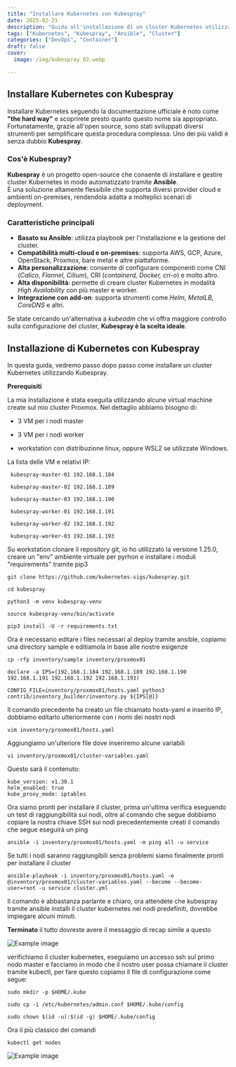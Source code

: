 ```yaml
---
title: "Installare Kubernetes con Kubespray"
date: 2025-02-21
description: "Guida all'installazione di un cluster Kubernetes utilizzando Kubespray, un potente strumento basato su Ansible."
tags: ["Kubernetes", "Kubespray", "Ansible", "Cluster"]
categories: ["DevOps", "Container"]
draft: false
cover:
  image: /img/kubespray_02.webp

---
```


## Installare Kubernetes con Kubespray

Installare Kubernetes seguendo la documentazione ufficiale è noto come **"the hard way"** e scoprirete presto quanto questo nome sia appropriato.  
Fortunatamente, grazie all'open source, sono stati sviluppati diversi strumenti per semplificare questa procedura complessa. Uno dei più validi è senza dubbio **Kubespray**.

### Cos'è Kubespray?

**Kubespray** è un progetto open-source che consente di installare e gestire cluster Kubernetes in modo automatizzato tramite **Ansible**.  
È una soluzione altamente flessibile che supporta diversi provider cloud e ambienti on-premises, rendendola adatta a molteplici scenari di deployment.

### Caratteristiche principali

- **Basato su Ansible**: utilizza playbook per l'installazione e la gestione del cluster.
- **Compatibilità multi-cloud e on-premises**: supporta AWS, GCP, Azure, OpenStack, Proxmox, bare metal e altre piattaforme.
- **Alta personalizzazione**: consente di configurare componenti come CNI (*Calico, Flannel, Cilium*), CRI (*containerd, Docker, cri-o*) e molto altro.
- **Alta disponibilità**: permette di creare cluster Kubernetes in modalità *High Availability* con più master e worker.
- **Integrazione con add-on**: supporta strumenti come *Helm, MetalLB, CoreDNS* e altri.

Se state cercando un'alternativa a *kubeadm* che vi offra maggiore controllo sulla configurazione del cluster, **Kubespray è la scelta ideale**.

## Installazione di Kubernetes con Kubespray

In questa guida, vedremo passo dopo passo come installare un cluster Kubernetes utilizzando Kubespray.  


**Prerequisiti**

La mia installazione è stata eseguita utilizzando alcune virtual machine create sul mio cluster Proxmox. Nel dettaglio abbiamo bisogno di:

- 3 VM per i nodi master

- 3 VM per i nodi worker

- workstation con distribuzione linux, oppure  WSL2 se utilizzate Windows.

La lista delle VM e relativi IP:

     kubespray-master-01 192.168.1.184

     kubespray-master-02 192.168.1.189

     kubespray-master-03 192.168.1.190

     kubespray-worker-01 192.168.1.191

     kubespray-worker-02 192.168.1.192

     kubespray-worker-03 192.168.1.193



Su workstation clonare il repository git, io ho utilizzato la versione 1.25.0, creare un "env" ambiente virtuale per pyrhon e installare i moduli "requirements" tramite pip3

    git clone https://github.com/kubernetes-sigs/kubespray.git

    cd kubespray

    python3 -m venv kubespray-venv

    source kubespray-venv/bin/activate

    pip3 install -U -r requirements.txt

Ora è necessario editare i files necessari al deploy tramite ansible, copiamo una directory sample e editiamola in base alle nostre esigenze

    cp -rfp inventory/sample inventory/proxmox01

    declare -a IPS=(192.168.1.184 192.168.1.189 192.168.1.190 192.168.1.191 192.168.1.192 192.168.1.193)

    CONFIG_FILE=inventory/proxmox01/hosts.yaml python3 contrib/inventory_builder/inventory.py ${IPS[@]}

Il comando precedente ha creato un file chiamato hosts-yaml e inserito IP, dobbiamo editarlo ulteriormente con i nomi dei nostri nodi

    vim inventory/proxmox01/hosts.yaml

Aggiungiamo un'ulteriore file dove inseriremo alcune variabili

    vi inventory/proxmox01/cluster-variables.yaml

Questo sarà il contenuto:

    kube_version: v1.30.1
    helm_enabled: true
    kube_proxy_mode: iptables

Ora siamo pronti per installare il cluster, prima un'ultima verifica eseguendo un test di raggiungibilità sui nodi, oltre al comando che segue dobbiamo copiare la nostra chiave SSH sui nodi precedentemente creati
il comando che segue eseguirà un ping

    ansible -i inventory/proxmox01/hosts.yaml -m ping all -u service

Se tutti i nodi saranno raggiungibili senza problemi siamo finalmente pronti per installare il cluster

    ansible-playbook -i inventory/proxmox01/hosts.yaml -e @inventory/proxmox01/cluster-variables.yaml --become --become-user=root -u service cluster.yml

Il comando è abbastanza parlante e chiaro, ora attendete che kubespray tramite ansible installi il cluster kubernetes nei nodi predefiniti, dovrebbe impiegare alcuni minuti.

**Terminato** il tutto dovreste avere il messaggio di recap simile a questo

![Example image](/img/kubespray_02.webp)

verifichiamo il cluster kubernetes, eseguiamo un accesso ssh sul primo nodo master e facciamo in modo che il nostro user possa chiamare il cluster tramite kubectl, per fare questo copiamo il file di configurazione come segue:


    sudo mkdir -p $HOME/.kube

    sudo cp -i /etc/kubernetes/admin.conf $HOME/.kube/config

    sudo chown $(id -u):$(id -g) $HOME/.kube/config
 

Ora il più classico dei comandi
 
    kubectl get nodes


![Example image](/img/kubespray_03.webp)




